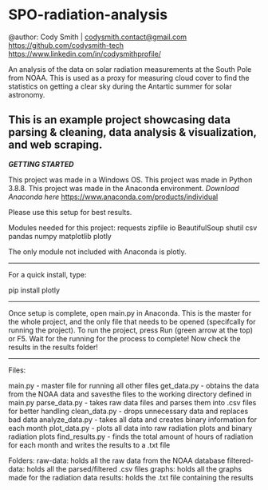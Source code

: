 # SPO-radiation-analysis

@author: Cody Smith | codysmith.contact@gmail.com
https://github.com/codysmith-tech
https://www.linkedin.com/in/codysmithprofile/

An analysis of the data on solar radiation measurements at the South Pole from NOAA.
This is used as a proxy for measuring cloud cover to find the statistics on getting a clear sky during the Antartic summer for solar astronomy.

This is an example project showcasing data parsing & cleaning, data analysis & visualization, and web scraping.
------------------------
***GETTING STARTED***

This project was made in a Windows OS.
This project was made in Python 3.8.8.
This project was made in the Anaconda environment.
*Download Anaconda here*
https://www.anaconda.com/products/individual

Please use this setup for best results.

Modules needed for this project:
	requests
	zipfile
	io
	BeautifulSoup
	shutil
	csv
	pandas
	numpy
	matplotlib
	plotly

The only module not included with Anaconda is plotly.
***
For a quick install, type:

pip install plotly
***

Once setup is complete, open main.py in Anaconda.
This is the master for the whole project, and the only file that needs to be opened (specifcally for running the project).
To run the project, press Run (green arrow at the top) or F5.
Wait for the running for the process to complete!
Now check the results in the results folder!

------------------------
Files:

main.py - master file for running all other files
get_data.py - obtains the data from the NOAA data and savesthe files to the working directory defined in main.py
parse_data.py - takes raw data files and parses them into .csv files for better handling
clean_data.py - drops unnecessary data and replaces bad data
analyze_data.py - takes all data and creates binary information for each month
plot_data.py - plots all data into raw radiation plots and binary radiation plots
find_results.py - finds the total amount of hours of radiation for each month and writes the results to a .txt file

Folders:
raw-data: holds all the raw data from the NOAA database
filtered-data: holds all the parsed/filtered .csv files
graphs: holds all the graphs made for the radiation data
results: holds the .txt file containing the results